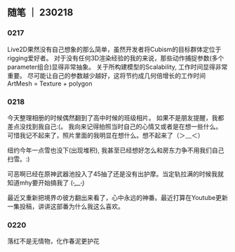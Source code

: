 ## 随笔 ｜ 230218


### 0217

Live2D果然没有自己想象的那么简单，虽然开发者将Cubism的目标群体定位于rigging爱好者。
对于没有任何3D渲染经验的我的来说，那些动作捕捉参数(多个parameter组合)显得非常抽象。
关于所构建模型的Scalability, 工作时间显得非常重要。
尽可能让自己的参数越少越好，这将节约成几何倍增长的工作时间
ArtMesh = Texture + polygon




### 0218

今天整理相册的时候偶然翻到了高中时候的班级相片。
如果不是朋友提醒，我都差点没找到我自己:(。
我向来记得拍照当时自己的心情又或者是在想一些什么。
可惜我记不起来了，照片里面的我明显在想什么。想不起来了（＞﹏＜）

纽约今年一点雪也没下(出现堆积), 我甚至已经想好怎么和房东力争不用我们自己扫雪。:)

可恶啊已经在原神武器池投入了45抽了还是没有出护摩。当定轨拉满的时候我就知道mhy要开始搞我了 (-̩__-̩)

最近又重新把境界の彼方翻出来看了，心中永远的神番。最近打算在Youtube更新一集投稿，讲讲这部番为什么我这么喜欢。


### 0220

落红不是无情物，化作春泥更护花